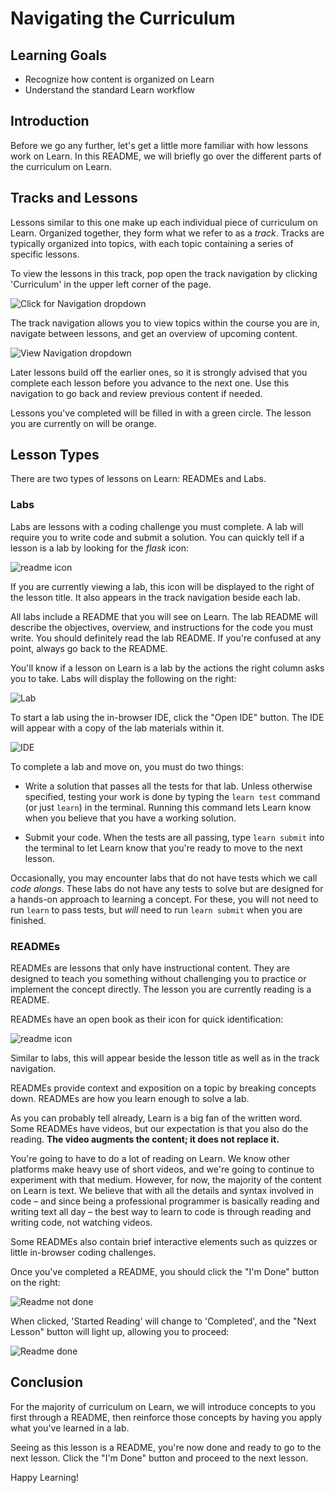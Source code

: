 # Navigating the Curriculum

## Learning Goals

- Recognize how content is organized on Learn
- Understand the standard Learn workflow

## Introduction

Before we go any further, let's get a little more familiar with how lessons work
on Learn. In this README, we will briefly go over the different parts of the
curriculum on Learn.

## Tracks and Lessons

Lessons similar to this one make up each individual piece of curriculum on
Learn. Organized together, they form what we refer to as a _track_. Tracks are
typically organized into topics, with each topic containing a series of specific
lessons.

To view the lessons in this track, pop open the track navigation by clicking
'Curriculum' in the upper left corner of the page.

![Click for Navigation dropdown](https://s3.amazonaws.com/ironboard-learn/curriculum_drop_down.png)

The track navigation allows you to view topics within the course you are in,
navigate between lessons, and get an overview of upcoming content.

![View Navigation dropdown](https://s3.amazonaws.com/ironboard-learn/curriculum_navigation_menu.png)

Later lessons build off the earlier ones, so it is strongly advised that you
complete each lesson before you advance to the next one. Use this navigation to
go back and review previous content if needed.

Lessons you've completed will be filled in with a green circle. The lesson you
are currently on will be orange.

## Lesson Types

There are two types of lessons on Learn: READMEs and Labs.

### Labs

Labs are lessons with a coding challenge you must complete. A lab will require
you to write code and submit a solution. You can quickly tell if a lesson is a
lab by looking for the _flask_ icon:

![readme icon](https://s3.amazonaws.com/ironboard-learn/lab-icon.png)

If you are currently viewing a lab, this icon will be displayed to the right of
the lesson title. It also appears in the track navigation beside each lab.

All labs include a README that you will see on Learn. The lab README will
describe the objectives, overview, and instructions for the code you must write.
You should definitely read the lab README. If you're confused at any point,
always go back to the README.

You'll know if a lesson on Learn is a lab by the actions the right column asks
you to take. Labs will display the following on the right:

![Lab](https://curriculum-content.s3.amazonaws.com/intro-to-learn/LabLights.png)

To start a lab using the in-browser IDE, click the "Open IDE" button. The IDE
will appear with a copy of the lab materials within it.

![IDE](https://downloads.intercomcdn.com/i/o/41909803/629210713d1b1343c88b60d7/learnIde6.gif)

To complete a lab and move on, you must do two things:

- Write a solution that passes all the tests for that lab. Unless otherwise
  specified, testing your work is done by typing the `learn test` command (or just
  `learn`) in the terminal. Running this command lets Learn know when you believe
  that you have a working solution.

- Submit your code. When the tests are all passing, type `learn submit` into the
  terminal to let Learn know that you're ready to move to the next lesson.

Occasionally, you may encounter labs that do not have tests which we call _code
alongs_. These labs do not have any tests to solve but are designed for a
hands-on approach to learning a concept. For these, you will not need to run
`learn` to pass tests, but _will_ need to run `learn submit` when you are
finished.

### READMEs

READMEs are lessons that only have instructional content. They are designed to
teach you something without challenging you to practice or implement the concept
directly. The lesson you are currently reading is a README.

READMEs have an open book as their icon for quick identification:

![readme icon](https://s3.amazonaws.com/ironboard-learn/readme-icon.png)

Similar to labs, this will appear beside the lesson title as well as in the
track navigation.

READMEs provide context and exposition on a topic by breaking concepts down.
READMEs are how you learn enough to solve a lab.

As you can probably tell already, Learn is a big fan of the written word. Some
READMEs have videos, but our expectation is that you also do the reading. **The
video augments the content; it does not replace it.**

You're going to have to do a lot of reading on Learn. We know other platforms
make heavy use of short videos, and we're going to continue to experiment with
that medium. However, for now, the majority of the content on Learn is text. We
believe that with all the details and syntax involved in code – and since being
a professional programmer is basically reading and writing text all day – the
best way to learn to code is through reading and writing code, not watching
videos.

Some READMEs also contain brief interactive elements such as quizzes or little
in-browser coding challenges.

Once you've completed a README, you should click the "I'm Done" button on the
right:

![Readme not done](https://curriculum-content.s3.amazonaws.com/intro-to-learn/readmeUndone.png)

When clicked, 'Started Reading' will change to 'Completed', and the "Next
Lesson" button will light up, allowing you to proceed:

![Readme done](https://curriculum-content.s3.amazonaws.com/intro-to-learn/readmeDone.png)

## Conclusion

For the majority of curriculum on Learn, we will introduce concepts to you first
through a README, then reinforce those concepts by having you apply what you've
learned in a lab.

Seeing as this lesson is a README, you're now done and ready to go to the next
lesson. Click the "I'm Done" button and proceed to the next lesson.

Happy Learning!
